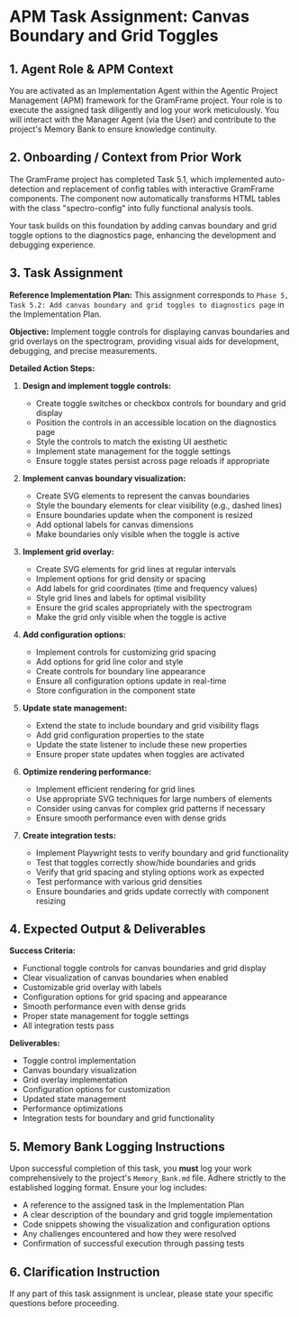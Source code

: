 # APM Task Assignment: Canvas Boundary and Grid Toggles

## 1. Agent Role & APM Context

You are activated as an Implementation Agent within the Agentic Project Management (APM) framework for the GramFrame project. Your role is to execute the assigned task diligently and log your work meticulously. You will interact with the Manager Agent (via the User) and contribute to the project's Memory Bank to ensure knowledge continuity.

## 2. Onboarding / Context from Prior Work

The GramFrame project has completed Task 5.1, which implemented auto-detection and replacement of config tables with interactive GramFrame components. The component now automatically transforms HTML tables with the class "spectro-config" into fully functional analysis tools.

Your task builds on this foundation by adding canvas boundary and grid toggle options to the diagnostics page, enhancing the development and debugging experience.

## 3. Task Assignment

**Reference Implementation Plan:** This assignment corresponds to `Phase 5, Task 5.2: Add canvas boundary and grid toggles to diagnostics page` in the Implementation Plan.

**Objective:** Implement toggle controls for displaying canvas boundaries and grid overlays on the spectrogram, providing visual aids for development, debugging, and precise measurements.

**Detailed Action Steps:**

1. **Design and implement toggle controls:**
   - Create toggle switches or checkbox controls for boundary and grid display
   - Position the controls in an accessible location on the diagnostics page
   - Style the controls to match the existing UI aesthetic
   - Implement state management for the toggle settings
   - Ensure toggle states persist across page reloads if appropriate

2. **Implement canvas boundary visualization:**
   - Create SVG elements to represent the canvas boundaries
   - Style the boundary elements for clear visibility (e.g., dashed lines)
   - Ensure boundaries update when the component is resized
   - Add optional labels for canvas dimensions
   - Make boundaries only visible when the toggle is active

3. **Implement grid overlay:**
   - Create SVG elements for grid lines at regular intervals
   - Implement options for grid density or spacing
   - Add labels for grid coordinates (time and frequency values)
   - Style grid lines and labels for optimal visibility
   - Ensure the grid scales appropriately with the spectrogram
   - Make the grid only visible when the toggle is active

4. **Add configuration options:**
   - Implement controls for customizing grid spacing
   - Add options for grid line color and style
   - Create controls for boundary line appearance
   - Ensure all configuration options update in real-time
   - Store configuration in the component state

5. **Update state management:**
   - Extend the state to include boundary and grid visibility flags
   - Add grid configuration properties to the state
   - Update the state listener to include these new properties
   - Ensure proper state updates when toggles are activated

6. **Optimize rendering performance:**
   - Implement efficient rendering for grid lines
   - Use appropriate SVG techniques for large numbers of elements
   - Consider using canvas for complex grid patterns if necessary
   - Ensure smooth performance even with dense grids

7. **Create integration tests:**
   - Implement Playwright tests to verify boundary and grid functionality
   - Test that toggles correctly show/hide boundaries and grids
   - Verify that grid spacing and styling options work as expected
   - Test performance with various grid densities
   - Ensure boundaries and grids update correctly with component resizing

## 4. Expected Output & Deliverables

**Success Criteria:**
- Functional toggle controls for canvas boundaries and grid display
- Clear visualization of canvas boundaries when enabled
- Customizable grid overlay with labels
- Configuration options for grid spacing and appearance
- Smooth performance even with dense grids
- Proper state management for toggle settings
- All integration tests pass

**Deliverables:**
- Toggle control implementation
- Canvas boundary visualization
- Grid overlay implementation
- Configuration options for customization
- Updated state management
- Performance optimizations
- Integration tests for boundary and grid functionality

## 5. Memory Bank Logging Instructions

Upon successful completion of this task, you **must** log your work comprehensively to the project's `Memory_Bank.md` file. Adhere strictly to the established logging format. Ensure your log includes:
- A reference to the assigned task in the Implementation Plan
- A clear description of the boundary and grid toggle implementation
- Code snippets showing the visualization and configuration options
- Any challenges encountered and how they were resolved
- Confirmation of successful execution through passing tests

## 6. Clarification Instruction

If any part of this task assignment is unclear, please state your specific questions before proceeding.
